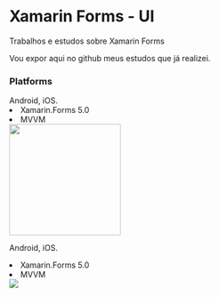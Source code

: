 # Xamarin Forms - UI
Trabalhos e estudos sobre Xamarin Forms
<p>Vou expor aqui no github meus estudos que já realizei.</p>
<h3>Platforms</h3>
Android, iOS.
<li>Xamarin.Forms 5.0</li>
<li>MVVM</li>
<img src="https://github.com/dev-jardeloliveira/Xamarin/blob/main/AppArte.gif" width="200" style="max-width:100%;" />

Android, iOS.
<li>Xamarin.Forms 5.0</li>
<li>MVVM</li>
<img src="https://github.com/dev-jardeloliveira/Xamarin/blob/main/Novo-v%C3%ADdeo.gif"  />

